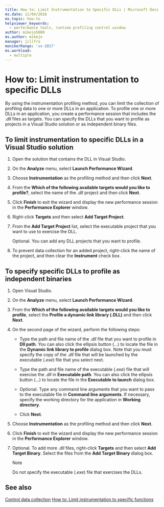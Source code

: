```yaml
---
title: How to: Limit Instrumentation to Specific DLLs | Microsoft Docs
ms.date: 11/04/2016
ms.topic: how-to
helpviewer_keywords: 
  - performance tools, runtime profiling control window
author: mikejo5000
ms.author: mikejo
manager: jillfra
monikerRange: 'vs-2017'
ms.workload: 
  - multiple
---
```

# How to: Limit instrumentation to specific DLLs

By using the instrumentation profiling method, you can limit the collection of profiling data to one or more DLLs in an application. To profile one or more DLLs in an application, you create a performance session that includes the .*dll* files as targets. You can specify the DLLs that you want to profile as projects in a Visual Studio solution or as independent binary files.

## To limit instrumentation to specific DLLs in a Visual Studio solution

1. Open the solution that contains the DLL in Visual Studio.

2. On the **Analyze** menu, select **Launch Performance Wizard**.

3. Choose **Instrumentation** as the profiling method and then click **Next**.

4. From the **Which of the following available targets would you like to profile?**, select the name of the .*dll* project and then click **Next**.

5. Click **Finish** to exit the wizard and display the new performance session in the **Performance Explorer** window.

6. Right-click **Targets** and then select **Add Target Project**.

7. From the **Add Target Project** list, select the executable project that you want to use to exercise the DLL.

     Optional. You can add any DLL projects that you want to profile.

8. To prevent data collection for an added project, right-click the name of the project, and then clear the **Instrument** check box.

## To specify specific DLLs to profile as independent binaries

1. Open Visual Studio.

2. On the **Analyze** menu, select **Launch Performance Wizard**.

3. From the **Which of the following available targets would you like to profile**, select the **Profile a dynamic link library (.DLL)** and then click **Next**.

4. On the second page of the wizard, perform the following steps:

    - Type the path and file name of the .*dll* file that you want to profile in **Dll path**. You can also click the ellipsis button (...) to locate the file in the **Dynamic link library to profile** dialog box. Note that you must specify the copy of the .*dll* file that will be launched by the executable (.*exe*) file that you select next.

    - Type the path and file name of the executable (.*exe*) file that will exercise the .*dll* in **Executable path**. You can also click the ellipsis button (...) to locate the file in the **Executable to launch** dialog box.

    - Optional. Type any command line arguments that you want to pass to the executable file in **Command line arguments**. If necessary, specify the working directory for the application in **Working directory**.

    - Click **Next**.

5. Choose **Instrumentation** as the profiling method and then click **Next**.

6. Click **Finish** to exit the wizard and display the new performance session in the **Performance Explorer** window.

7. Optional. To add more .*dll* files, right-click **Targets** and then select **Add Target Binary**. Select the files from the **Add Target Binary** dialog box.

    > [!NOTE]
    > Do not specify the executable (.*exe*) file that exercises the DLLs.

## See also

[Control data collection](../profiling/controlling-data-collection.md)
[How to: Limit instrumentation to specific functions](../profiling/how-to-limit-instrumentation-to-specific-functions.md)
